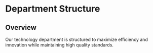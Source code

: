 # Department Structure

<script setup>
import { ref } from 'vue'

const departments = ref([
  {
    name: 'Moritz Frölitz',
    role: 'Backend Developer / Fullstack',
    size: 25,
    focus: 'HPPP and Data Portal'
  },
  {
    name: 'Heinrich Hanekom',
    role: 'Backend Developer / Fullstack',
    size: 25,
    focus: 'HPPP and Data Portal'
  },
  {
    name: 'Enric Bisbe',
    role: 'Frontend Developer',

    focus: 'Pos Application'
  },
  {
    name: 'Alejandro Jimenez',
    role: 'CTO',
    size: 25,
    focus: 'Strategy and Architecture'
  }
])
</script>

## Overview

Our technology department is structured to maximize efficiency and innovation while maintaining high quality standards.

<PCard class="my-4">
  <template #title>
    Key Metrics
  </template>
  <template #content>
    <PDataTable :value="departments" class="mt-3">
      <PColumn field="role" header="Role"></PColumn>
      <PColumn field="name" header="Name"></PColumn>
      <PColumn field="focus" header="Focus Area"></PColumn>
    </PDataTable>
  </template>
</PCard>

